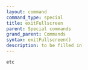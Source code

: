 ```yaml
---
layout: command
command_type: special
title: exitFullscreen
parent: Special commands
grand_parent: Commands
syntax: exitFullscreen()
description: to be filled in
---
```


```javascript
etc
```
